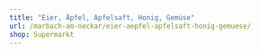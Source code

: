 ```yaml
---
title: "Eier, Äpfel, Apfelsaft, Honig, Gemüse"
url: /marbach-am-neckar/eier-aepfel-apfelsaft-honig-gemuese/
shop: Supermarkt
---
```

